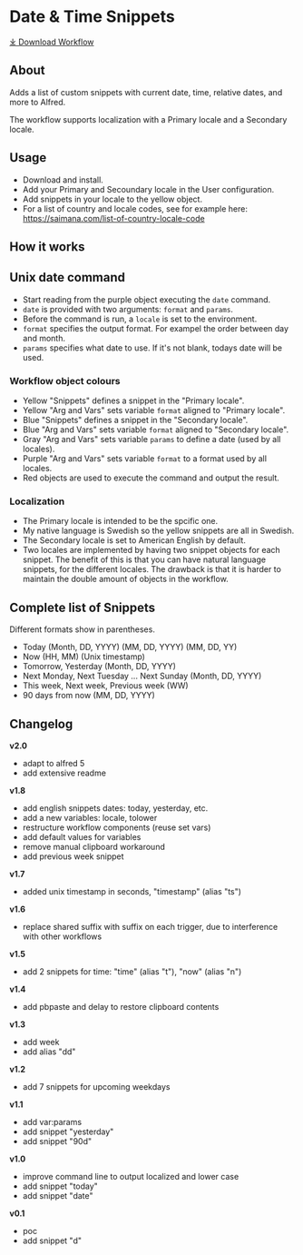 # Date & Time Snippets

[⤓ Download Workflow]()

## About

Adds a list of custom snippets with current date, time, relative dates, and more to Alfred.

The workflow supports localization with a Primary locale and a Secondary locale.

## Usage

- Download and install.
- Add your Primary and Secoundary locale in the User configuration.
- Add snippets in your locale to the yellow object.
- For a list of country and locale codes, see for example here: https://saimana.com/list-of-country-locale-code

## How it works

## Unix date command

- Start reading from the purple object executing the `date` command.
- `date` is provided with two arguments: `format` and `params`.
- Before the command is run, a `locale` is set to the environment.
- `format` specifies the output format. For exampel the order between day and month.
- `params` specifies what date to use. If it's not blank, todays date will be used.

### Workflow object colours

- Yellow "Snippets" defines a snippet in the "Primary locale".
- Yellow "Arg and Vars" sets variable `format` aligned to "Primary locale".
- Blue "Snippets" defines a snippet in the "Secondary locale".
- Blue "Arg and Vars" sets variable `format` aligned to "Secondary locale".
- Gray "Arg and Vars" sets variable `params` to define a date (used by all locales).
- Purple "Arg and Vars" sets variable `format` to a format used by all locales.
- Red objects are used to execute the command and output the result.

### Localization

- The Primary locale is intended to be the spcific one.
- My native language is Swedish so the yellow snippets are all in Swedish.
- The Secondary locale is set to American English by default.
- Two locales are implemented by having two snippet objects for each snippet. The benefit of this is that you can have natural language snippets, for the different locales. The drawback is that it is harder to maintain the double amount of objects in the workflow.

## Complete list of Snippets

Different formats show in parentheses.

- Today (Month, DD, YYYY) (MM, DD, YYYY) (MM, DD, YY)
- Now (HH, MM) (Unix timestamp)
- Tomorrow, Yesterday (Month, DD, YYYY)
- Next Monday, Next Tuesday ... Next Sunday (Month, DD, YYYY)
- This week, Next week, Previous week (WW)
- 90 days from now (MM, DD, YYYY)

## Changelog

**v2.0**

- adapt to alfred 5
- add extensive readme

**v1.8**

- add english snippets dates: today, yesterday, etc.
- add a new variables: locale, tolower
- restructure workflow components (reuse set vars)
- add default values for variables
- remove manual clipboard workaround
- add previous week snippet

**v1.7**

- added unix timestamp in seconds, "timestamp" (alias "ts")

**v1.6**

- replace shared suffix with suffix on each trigger, due to interference with other workflows

**v1.5**

- add 2 snippets for time: "time" (alias "t"), "now" (alias "n")

**v1.4**

- add pbpaste and delay to restore clipboard contents

**v1.3**

- add week
- add alias "dd"

**v1.2**

- add 7 snippets for upcoming weekdays

**v1.1**

- add var:params
- add snippet "yesterday"
- add snippet "90d"

**v1.0**

- improve command line to output localized and lower case
- add snippet "today"
- add snippet "date"

**v0.1**

- poc
- add snippet "d"
